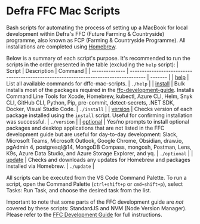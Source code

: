 # Defra FFC Mac Scripts

Bash scripts for automating the process of setting up a MacBook for local development within Defra's FFC (Future Farming & Countryside) programme, also known as FCP (Farming & Countryside Programme). All installations are completed using [Homebrew](https://brew.sh/).<br>

Below is a summary of each script's purpose. It's recommended to run the scripts in the order presented in the table (excluding the `help` script):
| Script | Description | Command |
| -------------- | ------------------------------------------------------------------------------------ | ------- |
| [help](./help) | List all available commands for dffc-mac-scripts. | `./help` |
| [install](./install) | Bulk installs most of the packages required in the [ffc-development-guide](https://github.com/DEFRA/ffc-development-guide/blob/main/docs/local-development-setup/index.md). Installs Command Line Tools for Xcode, Homebrew, kubectl, Azure CLI, Helm, Snyk CLI, GitHub CLI, Python, Pip, pre-commit, detect-secrets, .NET SDK, Docker, Visual Studio Code.  | `./install` |
| [version](./version) | Checks version of each package installed using the `install` script. Useful for confirming installation was successful. | `./version` |
| [optional](./optional) | Yes/no prompts to install optional packages and desktop applications that are not listed in the FFC development guide but are useful for day-to-day development: Slack, Microsoft Teams, Microsoft Outlook, Google Chrome, Obsidian, draw.io, pgAdmin 4, postgresql@14, MongoDB Compass, mongosh, Postman, Lens, K9s, Azure Data Studio, and Azure Storage Explorer, and yq. | `./optional` |
| [update](./update) | Checks and downloads any updates for Homebrew and packages installed via Homebrew. | `./update` |

All scripts can be executed from the VS Code Command Palette. To run a script, open the Command Palette (`ctrl+shift+p` or `cmd+shift+p`), select Tasks: Run Task, and choose the desired task from the list.

Important to note that some parts of the FFC development guide are _not_ covered by these scripts: StandardJS and NVM (Node Version Manager). Please refer to the [FFC Development Guide](https://github.com/DEFRA/ffc-development-guide) for full instructions.

